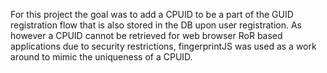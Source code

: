 For this project the goal was to add a CPUID to be a part of the GUID registration flow that is also stored in the DB upon user registration.
As however a CPUID cannot be retrieved for web browser RoR based applications due to security restrictions, fingerprintJS was used as a work around to mimic the uniqueness of a CPUID. 
